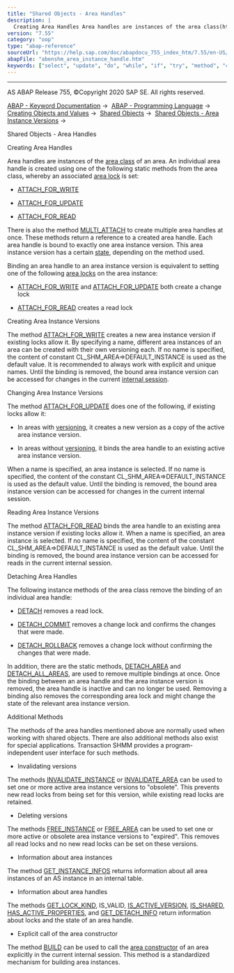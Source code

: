 ```yaml
---
title: "Shared Objects - Area Handles"
description: |
  Creating Area Handles Area handles are instances of the area class(https://help.sap.com/doc/abapdocu_755_index_htm/7.55/en-US/abenarea_class_glosry.htm 'Glossary Entry') of an area. An individual area handle is created using one of the following static methods from the area class, whereby an assoc
version: "7.55"
category: "oop"
type: "abap-reference"
sourceUrl: "https://help.sap.com/doc/abapdocu_755_index_htm/7.55/en-US/abenshm_area_instance_handle.htm"
abapFile: "abenshm_area_instance_handle.htm"
keywords: ["select", "update", "do", "while", "if", "try", "method", "class", "internal-table", "abenshm", "area", "instance", "handle"]
---
```


* * *

AS ABAP Release 755, ©Copyright 2020 SAP SE. All rights reserved.

[ABAP - Keyword Documentation](https://help.sap.com/doc/abapdocu_755_index_htm/7.55/en-US/abenabap.htm) →  [ABAP - Programming Language](https://help.sap.com/doc/abapdocu_755_index_htm/7.55/en-US/abenabap_reference.htm) →  [Creating Objects and Values](https://help.sap.com/doc/abapdocu_755_index_htm/7.55/en-US/abencreate_objects.htm) →  [Shared Objects](https://help.sap.com/doc/abapdocu_755_index_htm/7.55/en-US/abenabap_shared_objects.htm) →  [Shared Objects - Area Instance Versions](https://help.sap.com/doc/abapdocu_755_index_htm/7.55/en-US/abenshm_area_instance_access.htm) → 

Shared Objects - Area Handles

Creating Area Handles

Area handles are instances of the [area class](https://help.sap.com/doc/abapdocu_755_index_htm/7.55/en-US/abenarea_class_glosry.htm "Glossary Entry") of an area. An individual area handle is created using one of the following static methods from the area class, whereby an associated [area lock](https://help.sap.com/doc/abapdocu_755_index_htm/7.55/en-US/abenshm_area_instance_locks.htm) is set:

-   [ATTACH\_FOR\_WRITE](https://help.sap.com/doc/abapdocu_755_index_htm/7.55/en-US/abenshm_area_class.htm)

-   [ATTACH\_FOR\_UPDATE](https://help.sap.com/doc/abapdocu_755_index_htm/7.55/en-US/abenshm_area_class.htm)

-   [ATTACH\_FOR\_READ](https://help.sap.com/doc/abapdocu_755_index_htm/7.55/en-US/abenshm_area_class.htm)

There is also the method [MULTI\_ATTACH](https://help.sap.com/doc/abapdocu_755_index_htm/7.55/en-US/abenshm_cl_shm_area.htm) to create multiple area handles at once. These methods return a reference to a created area handle. Each area handle is bound to exactly one area instance version. This area instance version has a certain [state](https://help.sap.com/doc/abapdocu_755_index_htm/7.55/en-US/abenshm_area_instance_state.htm), depending on the method used.

Binding an area handle to an area instance version is equivalent to setting one of the following [area locks](https://help.sap.com/doc/abapdocu_755_index_htm/7.55/en-US/abenshm_area_instance_locks.htm) on the area instance:

-   [ATTACH\_FOR\_WRITE](https://help.sap.com/doc/abapdocu_755_index_htm/7.55/en-US/abenshm_area_class.htm) and [ATTACH\_FOR\_UPDATE](https://help.sap.com/doc/abapdocu_755_index_htm/7.55/en-US/abenshm_area_class.htm) both create a change lock

-   [ATTACH\_FOR\_READ](https://help.sap.com/doc/abapdocu_755_index_htm/7.55/en-US/abenshm_area_class.htm) creates a read lock

Creating Area Instance Versions

The method [ATTACH\_FOR\_WRITE](https://help.sap.com/doc/abapdocu_755_index_htm/7.55/en-US/abenshm_area_class.htm) creates a new area instance version if existing locks allow it. By specifying a name, different area instances of an area can be created with their own versioning each. If no name is specified, the content of constant CL\_SHM\_AREA=>DEFAULT\_INSTANCE is used as the default value. It is recommended to always work with explicit and unique names. Until the binding is removed, the bound area instance version can be accessed for changes in the current [internal session](https://help.sap.com/doc/abapdocu_755_index_htm/7.55/en-US/abeninternal_session_glosry.htm "Glossary Entry").

Changing Area Instance Versions

The method [ATTACH\_FOR\_UPDATE](https://help.sap.com/doc/abapdocu_755_index_htm/7.55/en-US/abenshm_area_class.htm) does one of the following, if existing locks allow it:

-   In areas with [versioning](https://help.sap.com/doc/abapdocu_755_index_htm/7.55/en-US/abenshm_area_fixed_properties.htm), it creates a new version as a copy of the active area instance version.

-   In areas without [versioning](https://help.sap.com/doc/abapdocu_755_index_htm/7.55/en-US/abenshm_area_fixed_properties.htm), it binds the area handle to an existing active area instance version.

When a name is specified, an area instance is selected. If no name is specified, the content of the constant CL\_SHM\_AREA=>DEFAULT\_INSTANCE is used as the default value. Until the binding is removed, the bound area instance version can be accessed for changes in the current internal session.

Reading Area Instance Versions

The method [ATTACH\_FOR\_READ](https://help.sap.com/doc/abapdocu_755_index_htm/7.55/en-US/abenshm_area_class.htm) binds the area handle to an existing area instance version if existing locks allow it. When a name is specified, an area instance is selected. If no name is specified, the content of the constant CL\_SHM\_AREA=>DEFAULT\_INSTANCE is used as the default value. Until the binding is removed, the bound area instance version can be accessed for reads in the current internal session.

Detaching Area Handles

The following instance methods of the area class remove the binding of an individual area handle:

-   [DETACH](https://help.sap.com/doc/abapdocu_755_index_htm/7.55/en-US/abenshm_cl_shm_area.htm) removes a read lock.

-   [DETACH\_COMMIT](https://help.sap.com/doc/abapdocu_755_index_htm/7.55/en-US/abenshm_cl_shm_area.htm) removes a change lock and confirms the changes that were made.

-   [DETACH\_ROLLBACK](https://help.sap.com/doc/abapdocu_755_index_htm/7.55/en-US/abenshm_cl_shm_area.htm) removes a change lock without confirming the changes that were made.

In addition, there are the static methods, [DETACH\_AREA](https://help.sap.com/doc/abapdocu_755_index_htm/7.55/en-US/abenshm_area_class.htm) and [DETACH\_ALL\_AREAS](https://help.sap.com/doc/abapdocu_755_index_htm/7.55/en-US/abenshm_cl_shm_area.htm), are used to remove multiple bindings at once. Once the binding between an area handle and the area instance version is removed, the area handle is inactive and can no longer be used. Removing a binding also removes the corresponding area lock and might change the state of the relevant area instance version.

Additional Methods

The methods of the area handles mentioned above are normally used when working with shared objects. There are also additional methods also exist for special applications. Transaction SHMM provides a program-independent user interface for such methods.

-   Invalidating versions

The methods [INVALIDATE\_INSTANCE](https://help.sap.com/doc/abapdocu_755_index_htm/7.55/en-US/abenshm_area_class.htm) or [INVALIDATE\_AREA](https://help.sap.com/doc/abapdocu_755_index_htm/7.55/en-US/abenshm_area_class.htm) can be used to set one or more active area instance versions to "obsolete". This prevents new read locks from being set for this version, while existing read locks are retained.

-   Deleting versions

The methods [FREE\_INSTANCE](https://help.sap.com/doc/abapdocu_755_index_htm/7.55/en-US/abenshm_area_class.htm) or [FREE\_AREA](https://help.sap.com/doc/abapdocu_755_index_htm/7.55/en-US/abenshm_area_class.htm) can be used to set one or more active or obsolete area instance versions to "expired". This removes all read locks and no new read locks can be set on these versions.

-   Information about area instances

The method [GET\_INSTANCE\_INFOS](https://help.sap.com/doc/abapdocu_755_index_htm/7.55/en-US/abenshm_area_class.htm) returns information about all area instances of an AS instance in an internal table.

-   Information about area handles

The methods [GET\_LOCK\_KIND](https://help.sap.com/doc/abapdocu_755_index_htm/7.55/en-US/abenshm_cl_shm_area.htm), IS\_VALID, [IS\_ACTIVE\_VERSION](https://help.sap.com/doc/abapdocu_755_index_htm/7.55/en-US/abenshm_cl_abap_memory_area.htm), [IS\_SHARED](https://help.sap.com/doc/abapdocu_755_index_htm/7.55/en-US/abenshm_cl_abap_memory_area.htm), [HAS\_ACTIVE\_PROPERTIES](https://help.sap.com/doc/abapdocu_755_index_htm/7.55/en-US/abenshm_cl_abap_memory_area.htm), and [GET\_DETACH\_INFO](https://help.sap.com/doc/abapdocu_755_index_htm/7.55/en-US/abenshm_cl_abap_memory_area.htm) return information about locks and the state of an area handle.

-   Explicit call of the area constructor

The method [BUILD](https://help.sap.com/doc/abapdocu_755_index_htm/7.55/en-US/abenshm_area_class.htm) can be used to call the [area constructor](https://help.sap.com/doc/abapdocu_755_index_htm/7.55/en-US/abenshm_area_constructor_class.htm) of an area explicitly in the current internal session. This method is a standardized mechanism for building area instances.